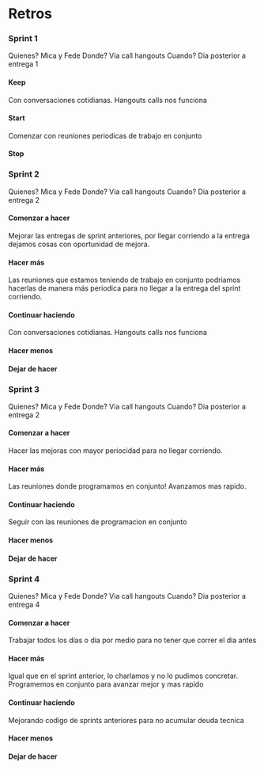 
# Retros

### Sprint 1
Quienes? Mica y Fede
Donde? Via call hangouts
Cuando? Dia posterior a entrega 1

#### Keep
Con conversaciones cotidianas.
Hangouts calls nos funciona

#### Start 
Comenzar con reuniones periodicas de trabajo en conjunto

#### Stop
    
### Sprint 2
Quienes? Mica y Fede
Donde? Via call hangouts
Cuando? Dia posterior a entrega 2

#### Comenzar a hacer 
Mejorar las entregas de sprint anteriores, por llegar corriendo a la entrega dejamos cosas con oportunidad de mejora. 

#### Hacer más
Las reuniones que estamos teniendo de trabajo en conjunto podriamos hacerlas de manera más periodica para no llegar a la entrega del sprint corriendo.

#### Continuar haciendo
Con conversaciones cotidianas.
Hangouts calls nos funciona

#### Hacer menos

#### Dejar de hacer

### Sprint 3
Quienes? Mica y Fede
Donde? Via call hangouts
Cuando? Dia posterior a entrega 2

#### Comenzar a hacer 
Hacer las mejoras con mayor periocidad para no llegar corriendo. 

#### Hacer más
Las reuniones donde programamos en conjunto! Avanzamos mas rapido. 

#### Continuar haciendo
Seguir con las reuniones de programacion en conjunto

#### Hacer menos

#### Dejar de hacer

### Sprint 4
Quienes? Mica y Fede
Donde? Via call hangouts
Cuando? Dia posterior a entrega 4

#### Comenzar a hacer 
Trabajar todos los días o dia por medio para no tener que correr el dia antes

#### Hacer más
Igual que en el sprint anterior, lo charlamos y no lo pudimos concretar. Programemos en conjunto para avanzar mejor y mas rapido

#### Continuar haciendo
Mejorando codigo de sprints anteriores para no acumular deuda tecnica

#### Hacer menos

#### Dejar de hacer


